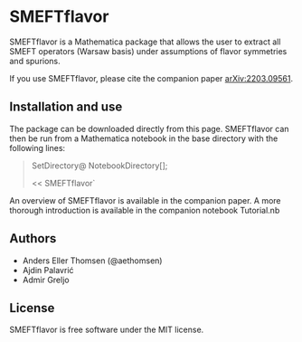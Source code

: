 # SMEFTflavor
SMEFTflavor is a Mathematica package that allows the user to extract all SMEFT operators (Warsaw basis) under assumptions of flavor symmetries and spurions.

If you use SMEFTflavor, please cite the companion paper [arXiv:2203.09561](https://arxiv.org/abs/2203.09561).

## Installation and use
The package can be downloaded directly from this page. SMEFTflavor can then be run from a Mathematica notebook in the base directory with the following lines:
> SetDirectory@ NotebookDirectory[];
>
> << SMEFTflavor`

An overview of SMEFTflavor is available in the companion paper. A more thorough introduction is available in the companion notebook Tutorial.nb

## Authors
 - Anders Eller Thomsen (@aethomsen)
 - Ajdin Palavrić
 - Admir Greljo

## License
SMEFTflavor is free software under the MIT license.
